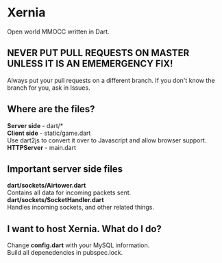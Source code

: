 Xernia
======

Open world MMOCC written in Dart.

## NEVER PUT PULL REQUESTS ON MASTER UNLESS IT IS AN EMEMERGENCY FIX! ##
Always put your pull requests on a different branch. If you don't know the branch for you, ask in Issues.

## Where are the files? ##
**Server side** - dart/* <br>
**Client side** - static/game.dart <br>
Use dart2js to convert it over to Javascript and allow browser support. <br>
**HTTPServer** - main.dart

## Important server side files ##
**dart/sockets/Airtower.dart** <br>
Contains all data for incoming packets sent. <br>
**dart/sockets/SocketHandler.dart** <br>
Handles incoming sockets, and other related things.

## I want to host Xernia. What do I do? ##
Change **config.dart** with your MySQL information.<br>
Build all depenedencies in pubspec.lock.
